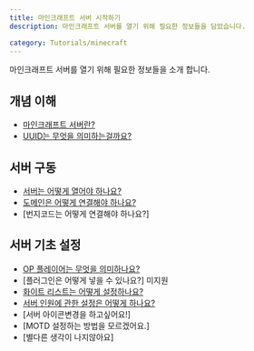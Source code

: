 ```yaml
---
title: 마인크래프트 서버 시작하기
description: 마인크래프트 서버를 열기 위해 필요한 정보들을 담았습니다.

category: Tutorials/minecraft
---
```


마인크래프트 서버를 열기 위해 필요한 정보들을 소개 합니다.

## 개념 이해
* [마인크래프트 서버란?](/tutorials/minecraft/what-is-minecraft-server)
* [UUID는 무엇을 의미하는걸까요?](/tutorials/minecraft/what-does-uuid-mean)

## 서버 구동
* [서버는 어떻게 열어야 하나요?](/tutorials/minecraft/how-to-open-server)
* [도메인은 어떻게 연결해야 하나요?](/tutorials/minecraft/how-to-connect-domain)
* [번지코드는 어떻게 연결해야 하나요?]

## 서버 기초 설정
* [OP 플레이어는 무엇을 의미하나요?](/tutorials/minecraft/what-is-op-meaning)
* [플러그인은 어떻게 넣을 수 있나요?] 미지원
* [화이트 리스트는 어떻게 설정하나요?](/tutorials/minecraft/how-to-set-whitelist)
* [서버 인원에 관한 설정은 어떻게 하나요?](/tutorials/minecraft/how-to-limit-a-number-of-users)
* [서버 아이콘변경을 하고싶어요!]
* [MOTD 설정하는 방법을 모르겠어요.]
* [별다른 생각이 나지않아요]

